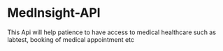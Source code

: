 # MedInsight-API
This Api will help patience to have access to medical healthcare such as labtest, booking of medical appointment etc
